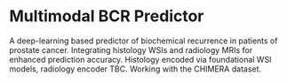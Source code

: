 # Multimodal BCR Predictor

A deep-learning based predictor of biochemical recurrence in patients of prostate cancer. Integrating histology WSIs and radiology MRIs for enhanced prediction accuracy. Histology encoded via foundational WSI models, radiology encoder TBC. Working with the CHIMERA dataset.
